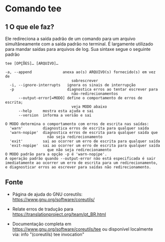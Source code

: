 Comando tee
================================

1 O que ele faz?
------------------------------

Ele redireciona a saída padrão de um comando para um arquivo simultâneamente com a saída padrão no terminal. É largamente utilizado para mandar saídas para arquivos de log. Sua sintaxe segue o seguinte padrão

`tee [OPÇÕES]… [ARQUIVO]…`

```
-a, --append              anexa ao(s) ARQUIVO(s) fornecido(s) em vez de
                              sobrescrever
  -i, --ignore-interrupts   ignora os sinais de interrupção
  -p                        diagnostica erros ao tentar escrever para
                              não-redirecionamentos
      --output-error[=MODO] define o comportamento de erros de escrita;
                              veja MODO abaixo
      --help     mostra esta ajuda e sai
      --version  informa a versão e sai

O MODO determina o comportamento com erros de escrita nas saídas:
  'warn'         diagnostica erros de escrita para qualquer saída
  'warn-nopipe'  diagnostica erros de escrita para qualquer saída que
                   não seja redirecionamento
  'exit'         sai ao ocorrer um erro de escrita para qualquer saída
  'exit-nopipe'  sai ao ocorrer um erro de escrita para qualquer saída
                   que não seja redirecionamento
O MODO padrão para a opção -p é 'warn-nopipe'.
A operação padrão quando --output-error não está especificada é sair
imediatamente ao ocorrer um erro de escrita para um redirecionamento,
e diagnosticar erros ao escrever para saídas não redirecionamento.

```

Fonte
------------------------

* Página de ajuda do GNU coreutils: <https://www.gnu.org/software/coreutils/>

* Relate erros de tradução para <https://translationproject.org/team/pt_BR.html>

* Documentação completa em <https://www.gnu.org/software/coreutils/tee> ou disponível localmente via: info "(coreutils) tee invocation"
